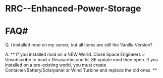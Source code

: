 # RRC--Enhanced-Power-Storage

# FAQ#

Q. I installed mod on my server, but all items are still the Vanilla Version?

A. ** If you installed mod on a NEW World. Close Space Engineers > Unsubscribe to mod > Resuscribe and let SE update mod then open. If you installed on a pre-existing world, you must create Container/Battery/Solarpanel or Wind Turbine and replace the old ones. ** 
